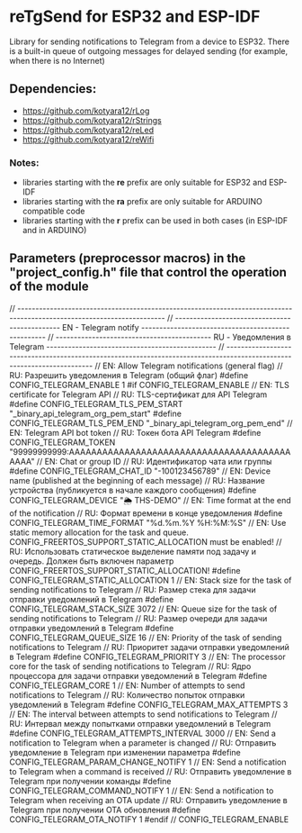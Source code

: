 # reTgSend for ESP32 and ESP-IDF

Library for sending notifications to Telegram from a device to ESP32. There is a built-in queue of outgoing messages for delayed sending (for example, when there is no Internet)

## Dependencies:
  - https://github.com/kotyara12/rLog
  - https://github.com/kotyara12/rStrings
  - https://github.com/kotyara12/reLed
  - https://github.com/kotyara12/reWifi

### Notes:
  - libraries starting with the <b>re</b> prefix are only suitable for ESP32 and ESP-IDF
  - libraries starting with the <b>ra</b> prefix are only suitable for ARDUINO compatible code
  - libraries starting with the <b>r</b> prefix can be used in both cases (in ESP-IDF and in ARDUINO)

## Parameters (preprocessor macros) in the "project_config.h" file that control the operation of the module
// -----------------------------------------------------------------------------------------------------------------------
// ---------------------------------------------- EN - Telegram notify ---------------------------------------------------
// ------------------------------------------- RU - Уведомления в Telegram -----------------------------------------------
// -----------------------------------------------------------------------------------------------------------------------
// EN: Allow Telegram notifications (general flag)
// RU: Разрешить уведомления в Telegram (общий флаг)
#define CONFIG_TELEGRAM_ENABLE 1
#if CONFIG_TELEGRAM_ENABLE
// EN: TLS certificate for Telegram API
// RU: TLS-сертификат для API Telegram
#define CONFIG_TELEGRAM_TLS_PEM_START "_binary_api_telegram_org_pem_start"
#define CONFIG_TELEGRAM_TLS_PEM_END "_binary_api_telegram_org_pem_end"
// EN: Telegram API bot token
// RU: Токен бота API Telegram
#define CONFIG_TELEGRAM_TOKEN "99999999999:AAAAAAAAAAAAAAAAAAAAAAAAAAAAAAAAAAAAAAAAAAAA"
// EN: Chat or group ID
// RU: Идентификатор чата или группы
#define CONFIG_TELEGRAM_CHAT_ID "-100123456789"
// EN: Device name (published at the beginning of each message)
// RU: Название устройства (публикуется в начале каждого сообщения)
#define CONFIG_TELEGRAM_DEVICE "🌦 THS-DEMO"
// EN: Time format at the end of the notification
// RU: Формат времени в конце уведомления
#define CONFIG_TELEGRAM_TIME_FORMAT "%d.%m.%Y %H:%M:%S"
// EN: Use static memory allocation for the task and queue. CONFIG_FREERTOS_SUPPORT_STATIC_ALLOCATION must be enabled!
// RU: Использовать статическое выделение памяти под задачу и очередь. Должен быть включен параметр CONFIG_FREERTOS_SUPPORT_STATIC_ALLOCATION!
#define CONFIG_TELEGRAM_STATIC_ALLOCATION 1
// EN: Stack size for the task of sending notifications to Telegram
// RU: Размер стека для задачи отправки уведомлений в Telegram
#define CONFIG_TELEGRAM_STACK_SIZE 3072
// EN: Queue size for the task of sending notifications to Telegram
// RU: Размер очереди для задачи отправки уведомлений в Telegram
#define CONFIG_TELEGRAM_QUEUE_SIZE 16
// EN: Priority of the task of sending notifications to Telegram
// RU: Приоритет задачи отправки уведомлений в Telegram
#define CONFIG_TELEGRAM_PRIORITY 3
// EN: The processor core for the task of sending notifications to Telegram
// RU: Ядро процессора для задачи отправки уведомлений в Telegram
#define CONFIG_TELEGRAM_CORE 1
// EN: Number of attempts to send notifications to Telegram
// RU: Количество попыток отправки уведомлений в Telegram
#define CONFIG_TELEGRAM_MAX_ATTEMPTS 3
// EN: The interval between attempts to send notifications to Telegram
// RU: Интервал между попытками отправки уведомлений в Telegram
#define CONFIG_TELEGRAM_ATTEMPTS_INTERVAL 3000
// EN: Send a notification to Telegram when a parameter is changed
// RU: Отправить уведомление в Telegram при изменении параметра
#define CONFIG_TELEGRAM_PARAM_CHANGE_NOTIFY 1
// EN: Send a notification to Telegram when a command is received
// RU: Отправить уведомление в Telegram при получении команды
#define CONFIG_TELEGRAM_COMMAND_NOTIFY 1
// EN: Send a notification to Telegram when receiving an OTA update
// RU: Отправить уведомление в Telegram при получении OTA обновления
#define CONFIG_TELEGRAM_OTA_NOTIFY 1
#endif // CONFIG_TELEGRAM_ENABLE
